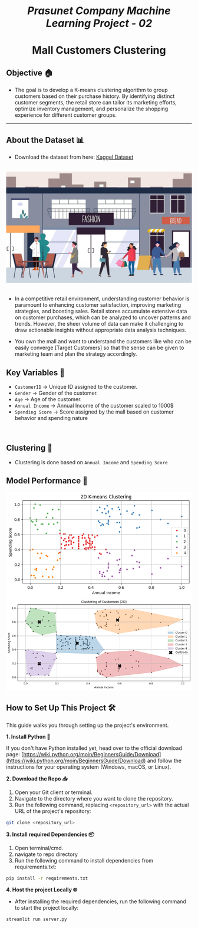 # <center><i>Prasunet Company Machine Learning Project - 02</i></center>

# <center><b>Mall Customers Clustering</b>
</center>

## Objective 🏠
- The goal is to develop a K-means clustering algorithm to group customers based on their purchase history. By identifying distinct customer segments, the retail store can tailor its marketing efforts, optimize inventory management, and personalize the shopping experience for different customer groups.

---

## About the Dataset 📊

- Download the dataset from here: <a href = 'https://www.kaggle.com/datasets/vjchoudhary7/customer-segmentation-tutorial-in-python/data'>Kaggel Dataset</a> 

<br>

<center><img style='width:1000px;' src = 'images\readme-clustering-2.jpeg'></center>

<br>

- In a competitive retail environment, understanding customer behavior is paramount to enhancing customer satisfaction, improving marketing strategies, and boosting sales. Retail stores accumulate extensive data on customer purchases, which can be analyzed to uncover patterns and trends. However, the sheer volume of data can make it challenging to draw actionable insights without appropriate data analysis techniques.

- You own the mall and want to understand the customers like who can be easily converge [Target Customers] so that the sense can be given to marketing team and plan the strategy accordingly.

## Key Variables 🏡

- `CustomerID` ->  Unique ID assigned to the customer.
- `Gender` ->  Gender of the customer.
- `Age` ->  Age of the customer.
- `Annual Income` ->  Annual Income of the customer scaled to 1000$
- `Spending Score` ->  Score assigned by the mall based on customer behavior and spending nature

<br>

## Clustering 🧩

- Clustering is done based on `Annual Income` and `Spending Score`

## Model Performance 🤖

<img src = 'images/clustering-1.png'>

<br>


<img src = 'images/clustering-2.png'>

<br>

## How to Set Up This Project 🛠️

This guide walks you through setting up the project's environment.

**1. Install Python 🐍**

If you don't have Python installed yet, head over to the official download page: [https://wiki.python.org/moin/BeginnersGuide/Download](https://wiki.python.org/moin/BeginnersGuide/Download) and follow the instructions for your operating system (Windows, macOS, or Linux).

**2. Download the Repo 📥**


1. Open your Git client or terminal.
2. Navigate to the directory where you want to clone the repository.
3. Run the following command, replacing `<repository_url>` with the actual URL of the project's repository:

```bash 
git clone <repository_url>
```

**3. Install required Dependencies  📦**
1. Open terminal/cmd.
2. navigate to repo directory
3. Run the following command to install dependencies from requirements.txt:

``` bash
pip install -r requirements.txt
```

**4. Host the project Locally 🌐**

- After installing the required dependencies, run the following command to start the project locally:

``` bash
streamlit run server.py
```

